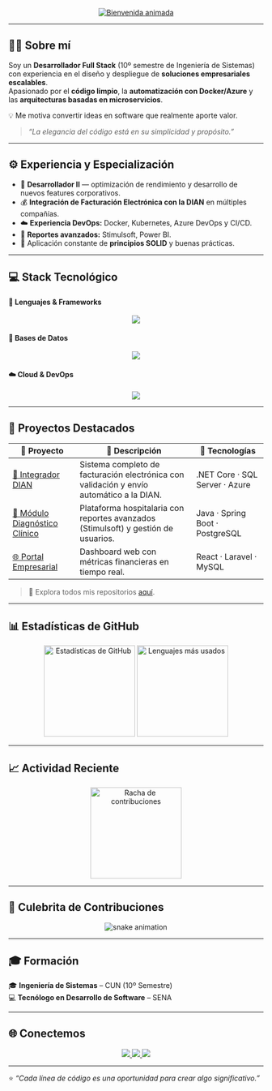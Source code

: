 <!-- 🌟 README PROFESIONAL - José Tenorio Visbal -->
<p align="center">
  <a href="https://git.io/typing-svg">
    <img src="https://readme-typing-svg.herokuapp.com?font=Fira+Code&pause=1000&color=0078D4&center=true&vCenter=true&width=700&lines=¡Hola!+Soy+José+Tenorio+Visbal;Desarrollador+Full+Stack+.NET,+Java+y+PHP;Apasionado+por+la+tecnología+y+el+código+limpio;¡Bienvenido+a+mi+perfil!+🚀" alt="Bienvenida animada" />
  </a>
</p>

---

## 👨‍💻 Sobre mí

Soy un **Desarrollador Full Stack** (10º semestre de Ingeniería de Sistemas) con experiencia en el diseño y despliegue de **soluciones empresariales escalables**.  
Apasionado por el **código limpio**, la **automatización con Docker/Azure** y las **arquitecturas basadas en microservicios**.  

💡 Me motiva convertir ideas en software que realmente aporte valor.

> _“La elegancia del código está en su simplicidad y propósito.”_

---

## ⚙️ Experiencia y Especialización

- 🏢 **Desarrollador II** — optimización de rendimiento y desarrollo de nuevos features corporativos.  
- 💰 **Integración de Facturación Electrónica con la DIAN** en múltiples compañías.  
- ☁️ **Experiencia DevOps:** Docker, Kubernetes, Azure DevOps y CI/CD.  
- 🧾 **Reportes avanzados:** Stimulsoft, Power BI.  
- 🧠 Aplicación constante de **principios SOLID** y buenas prácticas.

---

## 💻 Stack Tecnológico

#### 🚀 Lenguajes & Frameworks
<p align="center">
  <img src="https://skillicons.dev/icons?i=cs,dotnet,java,spring,php,laravel,symfony,js,react,angular,html,css" />
</p>

#### 🧩 Bases de Datos
<p align="center">
  <img src="https://skillicons.dev/icons?i=postgres,mysql,mssql" />
</p>

#### ☁️ Cloud & DevOps
<p align="center">
  <img src="https://skillicons.dev/icons?i=azure,docker,kubernetes,git,github,postman,powershell" />
</p>

---

## 🧠 Proyectos Destacados

| 🌟 Proyecto | 📄 Descripción | 🧰 Tecnologías |
|-------------|----------------|----------------|
| [💼 Integrador DIAN](https://github.com/josetenorio30/integrador-dian) | Sistema completo de facturación electrónica con validación y envío automático a la DIAN. | .NET Core · SQL Server · Azure |
| [🏥 Módulo Diagnóstico Clínico](https://github.com/josetenorio30/modulo-diagnostico) | Plataforma hospitalaria con reportes avanzados (Stimulsoft) y gestión de usuarios. | Java · Spring Boot · PostgreSQL |
| [🌐 Portal Empresarial](https://github.com/josetenorio30/portal-empresarial) | Dashboard web con métricas financieras en tiempo real. | React · Laravel · MySQL |

> 🔎 Explora todos mis repositorios [aquí](https://github.com/josetenorio30?tab=repositories).

---

## 📊 Estadísticas de GitHub

<p align="center">
  <img src="https://github-readme-stats.vercel.app/api?username=josetenorio30&show_icons=true&theme=tokyonight&count_private=true&hide_border=true&include_all_commits=true" height="180em" alt="Estadísticas de GitHub"/>
  <img src="https://github-readme-stats.vercel.app/api/top-langs/?username=josetenorio30&layout=compact&langs_count=8&theme=tokyonight&hide_border=true" height="180em" alt="Lenguajes más usados"/>
</p>

---

## 📈 Actividad Reciente

<p align="center">
  <img src="https://github-readme-streak-stats.herokuapp.com/?user=josetenorio30&theme=tokyonight&hide_border=true" height="180em" alt="Racha de contribuciones"/>
</p>

---

## 🐍 Culebrita de Contribuciones

<p align="center">
  <img src="https://github.com/josetenorio30/josetenorio30/blob/output/github-contribution-grid-snake.svg" alt="snake animation" />
</p>

---

## 🎓 Formación

🎓 **Ingeniería de Sistemas** – CUN (10º Semestre)  
💻 **Tecnólogo en Desarrollo de Software** – SENA  

---

## 🌐 Conectemos

<p align="center">
  <a href="https://linkedin.com/in/josetenorio-visbal" target="_blank">
    <img src="https://img.shields.io/badge/LinkedIn-0A66C2?style=for-the-badge&logo=linkedin&logoColor=white" />
  </a>
  <a href="mailto:josevisbal2@gmail.com">
    <img src="https://img.shields.io/badge/Gmail-D14836?style=for-the-badge&logo=gmail&logoColor=white" />
  </a>
  <a href="https://github.com/josetenorio30">
    <img src="https://img.shields.io/badge/GitHub-181717?style=for-the-badge&logo=github&logoColor=white" />
  </a>
</p>

---

⭐ *“Cada línea de código es una oportunidad para crear algo significativo.”*
